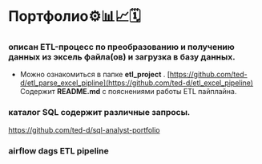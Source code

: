 # Портфолио⚙️📊📈🗓️
### описан ETL-процесс по преобразованию и получению данных из эксель файла(ов) и загрузка в базу данных.
* Можно ознакомиться в папке **etl_project** .
[https://github.com/ted-d/etl_parse_excel_pipline](https://github.com/ted-d/etl_excel_pipeline) <br>
Содержит **README.md** с пояснениями работы ETL пайплайна.
### каталог **SQL** содержит различные запросы. 
https://github.com/ted-d/sql-analyst-portfolio
### airflow dags ETL pipeline
